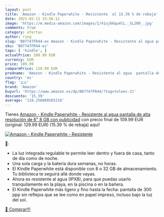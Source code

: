 ```yaml
---
layout: post
title: 'Amazon - Kindle Paperwhite - Resistente  al 15.39 % de rebaja'
date: 2021-02-12 15:56:12
image: 'https://m.media-amazon.com/images/I/41uj66qu4lL._SL200_.jpg'
comments: true
category: ofertas
author: ring
slug: 'B07747FR44-es Amazon - Kindle Paperwhite - Resistente al agua pantalla...'
sku: 'B07747FR44-es'
tags: [ 'kindle', ]
actualPrice: 109.99 EUR
currency: EUR
price: 109.99
comparePrice: 129.99 EUR
prodname: 'Amazon - Kindle Paperwhite - Resistente al agua  pantalla de alta resolución de 6"  8 GB  con publicidad'
country: 'es'
flag: '🇪🇸'
brand: 'Amazon'
buyurl: 'https://www.amazon.es/dp/B07747FR44/?tag=tolees-21'
descuento: '15.39'
average: '118.250869565218'
---
```


Tienes [Amazon - Kindle Paperwhite - Resistente al agua  pantalla de alta resolución de 6"  8 GB  con publicidad](https://www.amazon.es/dp/B07747FR44/?tag=tolees-21) con precio final de  109.99 EUR (original: 129.99 EUR) (15.39 %  de rebaja) aqui!

[![Amazon - Kindle Paperwhite - Resistente ](https://m.media-amazon.com/images/I/41uj66qu4lL._SL200_.jpg)](https://www.amazon.es/dp/B07747FR44/?tag=tolees-21)

🔎:

- La luz integrada regulable te permite leer dentro y fuera de casa, tanto de día como de noche.
- Una sola carga y la batería dura semanas, no horas.
- El Kindle Paperwhite está disponible con 8 o 32 GB de almacenamiento. Tu biblioteca te seguirá allá donde vayas.
- Ahora es resistente al agua (IPX8), para que puedas usarlo tranquilamente en la playa, en la piscina o en la bañera.
- El Kindle Paperwhite más ligero y fino hasta la fecha: pantalla de 300 ppp sin reflejos que se lee como en papel impreso, incluso bajo la luz del sol.

[🛒 Comprar!!!](https://www.amazon.es/dp/B07747FR44/?tag=tolees-21)
